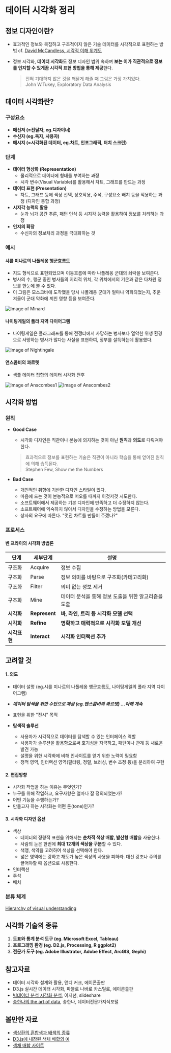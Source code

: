 # 데이터 시각화 정리


## 정보 디자인이란?
 * 효과적인 정보와 복잡하고 구조적이지 않은 기술 데이터를 시각적으로 표현하는 방법
     cf. [David McCandless, 시각적 이해 위계도](https://informationisbeautiful.net/2010/data-information-knowledge-wisdom/)

 * 정보 시각화, **데이터 시각화**도 정보 디자인 범위 속하며 **보는 이가 직관적으로 정보를 인지할 수 있게끔 시각적 표현 방법을 통해 제공**한다.

     > 전혀 기대하지 않은 것을 깨닫게 해줄 때 그림은 가장 가치있다.  
     > John W.Tukey, Exploratory Data Analysis



## 데이터 시각화란?

### 구성요소
  * **메신저 (=전달자, eg.디자이너)**
  * **수신자 (eg.독자, 사용자)**
  * **메시지 (=시각화된 데이터, eg.차트, 인포그래픽, 터치 스크린)**

### 단계
  * **데이터 형상화 (Representation)**
    * 물리적으로 데이터에 형태를 부여하는 과정
    * 시각 변수(Visual Variable)를 활용해서 차트, 그래프를 만드는 과정
  * **데이터 표현 (Presentation)**
     * 차트, 그래프 등에 색상 선택, 상호작용, 주석, 구성요소 배치 등을 적용하는 과정 (디자인 통합 과정)
  * **시지각 능력의 활용**
     * 눈과 뇌가 공간 추론, 패턴 인식 등 시지각 능력을 활용하여 정보를 처리하는 과정
  * **인지의 확장**
     * 수신자의 정보처리 과정을 극대화하는 것

### 예시
#### 샤를 미나르의 나폴레옹 행군흐름도
 * 지도 형식으로 표현되었으며 이동흐름에 따라 나폴레옹 군대의 쇠락을 보여준다.
 * 병사의 수, 행군 중인 병사들의 지리적 위치, 각 위치에서의 기온과 같은 다차원 정보를 한눈에 볼 수 있다.
 * 이 그림은 모스크바에 도착했을 당시 나폴레옹 군대가 얼마나 약화되었는지, 추운 겨울이 군대 약화에 끼친 영향 등을 보여준다.

![Image of Minard](https://upload.wikimedia.org/wikipedia/commons/2/29/Minard.png)

#### 나이팅게일의 폴라 지역 다이어그램
 * 나이팅게일은 폴라그래프를 통해 전쟁터에서 사망하는 병사보다 열악한 위생 환경으로 사망하는 병사가 많다는 사실을 표현하여, 정부를 설득하는데 활용했다.

 ![Image of Nightingale](http://img.hani.co.kr/imgdb/resize/2017/1022/00501712_20171022.JPG)

#### 앤스콤비의 콰르텟
 * 샘플 데이터 집합의 데이터 시각화 전후

 ![Image of Anscombes1](http://brianmc.dbsdataprojects.com/wp-content/uploads/sites/56/2016/02/original-281x300.jpg)
 ![Image of Anscombes2](https://upload.wikimedia.org/wikipedia/commons/e/ec/Anscombe%27s_quartet_3.svg)


## 시각화 방법

### 원칙
* **Good Case**
  * 시각화 디자인은 직관이나 본능에 의지하는 것이 아닌 **원칙**과 **의도**로 다뤄져야 한다.

  > 효과적으로 정보를 표현하는 기술은 직관이 아니라 학습을 통해 얻어진 원칙에 의해 습득된다.  
  > Stephen Few, Show me the Numbers


* **Bad Case**
  * 개인적인 취향에 기반한 디자인 스타일이 있다.
  * 마음에 드는 것이 본능적으로 떠오를 때까지 이것저것 시도한다.
  * 소프트웨어에서 제공하는 기본 디자인에 만족하고 더 수정하지 않는다.
  * 소프트웨어에 익숙하지 않아서 디자인을 수정하는 방법을 모른다.
  * 상사의 요구에 따른다. "멋진 차트를 만들어 주겠나?"


 ### 프로세스
 #### 벤 프라이의 시각화 방법론

 단계 | 세부단계 | 설명
 ------------ |------------ |------------
 구조화 | Acquire | 정보 수집
 구조화 | Parse | 정보 의미를 바탕으로 구조화(카테고리화)
 구조화 | Filter | 의미 없는 정보 제거
 구조화 | Mine | 데이터 분석을 통해 정보 도출을 위한 알고리즘을 도출
 **시각화** | **Represent** | **바, 라인, 트리 등 시각화 모델 선택**
 **시각화** | **Refine** | **명확하고 매력적으로 시각화 모델 개선**
 **시각표현** | **Interact** | **시각화 인터랙션 추가**

## 고려할 것
#### 1. 의도
 * 데이터 설명 (eg.샤를 미나르의 나폴레옹 행군흐름도, 나이팅게일의 폴라 지역 다이어그램)
 * ___데이터 탐색을 위한 수단으로 제공 (eg.앤스콤비의 콰르텟) ...아래 계속___
 * 표현을 위한 "전시" 목적


 * **탐색적 솔루션**
   * 사용자가 시각적으로 데이터를 탐색할 수 있는 인터페이스 역할
   * 사용자가 솔루션을 활용함으로써 호기심을 자극하고, 패턴이나 관계 등 새로운 발견 가능
   * 설명을 위한 시각화에 비해 인사이트를 얻기 위한 노력이 필요함
   * 정적 영역, 인터랙션 영역(필터링, 정렬, 브러싱, 변수 조정 등)을 분리하여 구현


#### 2. 편집방향
 * 시각화 작업을 하는 이유는 무엇인가?
 * 누구를 위해 작업하고, 요구사항은 얼마나 잘 정의되었는가?
 * 어떤 기능을 수행하는가?
 * 만들고자 하는 시각화는 어떤 톤(tone)인가?


#### 3. 시각화 디자인 옵션
 * 색상
   * 데이터의 정량적 표현을 위해서는 **순차적 색상 배합, 발산형 배합**을 사용한다.
   * 사람의 눈은 한번에 **최대 12개의 색상을 구분**할 수 있다.
   * 색맹, 색약을 고려하여 색상을 선택해야 한다.
   * 넓은 영역에는 강하고 채도가 높은 색상의 사용을 피하라. 대신 강조나 주의를 끌어야할 때 옵션으로 사용한다.
 * 인터랙션
 * 주석
 * 배치


### 분류 체계
[Hierarchy of visual understanding](https://freshpeel.com/2010/11/hierarchy-of-visual-understanding/)


## 시각화 기술의 종류
1. **도표와 통계 분석 도구 (eg. Microsoft Excel, Tableau)**
1. **프로그래밍 환경 (eg. D2.js, Processing, R ggplot2)**
1. **전문가 도구 (eg. Adobe Illustrator, Adobe Effect, ArcGIS, Gephi)**



## 참고자료
* 데이터 시각화 설계와 활용, 앤디 커크, 에이콘출판
* D3.js 실시간 데이터 시각화, 파블로 나바로 카스틸로, 에이콘출판
* [빅데이터 분석 시각화 분석](https://www.slideshare.net/neofuture/sds*n2), 이지선, slideshare
* [송한나의 the art of data](http://www.dbguide.net/knowledge.db?cmd=view&boardUid=193099&boardConfigUid=19&boardStep=&categoryUid=$categoryUid), 송한나, 데이터전문가지식포털

## 볼만한 자료
  * [색상환의 혼합색과 배색의 종류](https://static.wixstatic.com/media/e33834_7387d174977f4fb28a84315c18d8668d~mv2.jpg/v1/fill/w_487,h_307,al_c,lg_1,q_80/e33834_7387d174977f4fb28a84315c18d8668d~mv2.webp)
  * [D3.js에 내장된 색채 배합의 예](https://static.wixstatic.com/media/e33834_cca5743e80c84471975761dd54489f63~mv2.jpg/v1/fill/w_900,h_262,al_c,lg_1,q_80/e33834_cca5743e80c84471975761dd54489f63~mv2.webp)
  * [색채 배합 사이트](http://colorbrewer2.org)

